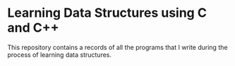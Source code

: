 # Learning Data Structures using C and C++

This repository contains a records of all the programs that I write during the process of learning data structures.


<!--  trying  more-->
